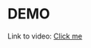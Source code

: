 # DEMO
Link to video: [Click me](https://www.dropbox.com/s/r89ykm3ox1fud36/Code%20Review%20.mov?dl=0)
